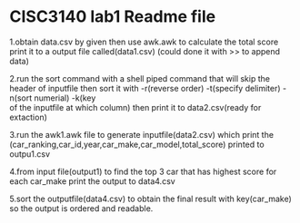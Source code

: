 # CISC3140 lab1 Readme file
 1.obtain data.csv by given then use awk.awk to calculate the total score print it to a output file called(data1.csv) (could done it with >> to append data)
 
 2.run the sort command with a shell piped command that will skip the header of inputfile then sort it with -r(reverse order) -t(specify delimiter) -n(sort numerial) -k(key   
       of the inputfile at which column) then print it to data2.csv(ready for extaction)
       
 3.run the awk1.awk file to generate inputfile(data2.csv) which print the (car_ranking,car_id,year,car_make,car_model,total_score) printed to outpu1.csv
 
 4.from input file(output1) to find the top 3 car that has highest score for each car_make print the output to data4.csv
 
 5.sort the outputfile(data4.csv) to obtain the final result with key(car_make) so the output is ordered and readable.
